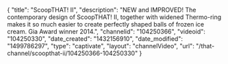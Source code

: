 {
    "title": "ScoopTHAT! II",
    "description": "NEW and IMPROVED! The contemporary design of ScoopTHAT! II, together with widened Thermo-ring makes it so much easier to create perfectly shaped balls of frozen ice cream. Gia Award winner 2014.",
    "channelid": "104250366",
    "videoid": "104250330",
    "date_created": "1432156910",
    "date_modified": "1499786297",
    "type": "captivate",
    "layout": "channelVideo",
    "url": "\/that-channel\/scoopthat-ii\/104250366-104250330"
}